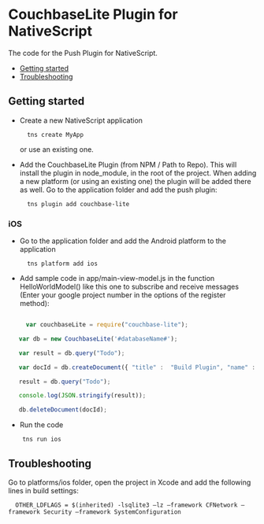# CouchbaseLite Plugin for NativeScript

The code for the Push Plugin for NativeScript.

- [Getting started](#getting-started)
- [Troubleshooting](#troubleshooting)

## Getting started

- Create a new NativeScript application

		tns create MyApp

	or use an existing one.

- Add the CouchbaseLite Plugin (from NPM / Path to Repo). This will install the plugin in node_module, in the root of the project. When adding a new platform (or using an existing one) the plugin will be added there as well. Go to the application folder and add the push plugin:

		tns plugin add couchbase-lite

### iOS

- Go to the application folder and add the Android platform to the application

		tns platform add ios

- Add sample code in app/main-view-model.js in the function HelloWorldModel() like this one to subscribe and receive messages (Enter your google project number in the options of the register method):

```javascript

	 var couchbaseLite = require("couchbase-lite");

   var db = new CouchbaseLite('#databaseName#');

   var result = db.query("Todo");

   var docId = db.createDocument({ "title" :  "Build Plugin", "name" : 'Todo' });

   result = db.query("Todo");

   console.log(JSON.stringify(result));

   db.deleteDocument(docId);

```

- Run the code

```
	tns run ios
```

## Troubleshooting

Go to platforms/ios folder, open the project in Xcode and add the following lines in build settings:

```
  OTHER_LDFLAGS = $(inherited) -lsqlite3 –lz –framework CFNetwork –framework Security –framework SystemConfiguration
```
